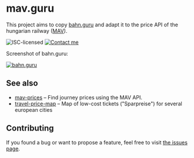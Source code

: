 # mav.guru

This project aims to copy [bahn.guru](https://bahn.guru) and adapt it to the price API of the hungarian railway ([MAV](https://jegy.mav.hu/)).

![ISC-licensed](https://img.shields.io/github/license/martinlangbecker/mav-stations.svg)
[![Contact me](https://img.shields.io/badge/contact-email-turquoise)](mailto:martin.langbecker@gmail.com)

Screenshot of bahn.guru:

[![bahn.guru](https://i.imgur.com/bJmvAJp.png)](https://bahn.guru)

## See also

- [mav-prices](https://github.com/martinlangbecker/mav-prices#mav-prices) – Find journey prices using the MAV API.
- [travel-price-map](https://github.com/juliuste/travel-price-map/) – Map of low-cost tickets ("Sparpreise") for several european cities

## Contributing

If you found a bug or want to propose a feature, feel free to visit [the issues page](https://github.com/martinlangbecker/mav.guru/issues).
